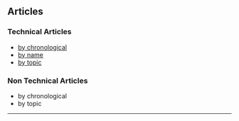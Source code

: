 ## Articles

### Technical Articles
- [by chronological](../articles/tech_articles_chronological.md#articles--references)
- [by name](../articles/tech_articles_byname.md#articles--references)
- [by topic](../articles/tech_articles_bytopic.md#articles--references)



### Non Technical Articles
- by chronological
- by topic


***

